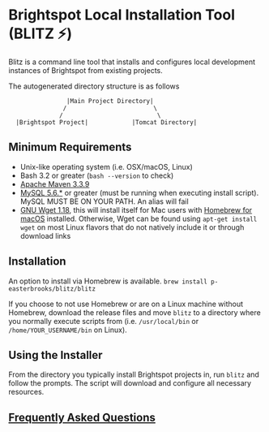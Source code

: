 # Brightspot Local Installation Tool (BLITZ :zap:)

Blitz is a command line tool that installs and configures local development instances of Brightspot from existing projects. 

The autogenerated directory structure is as follows

                    |Main Project Directory|
                   /                        \
                  /                          \ 
      |Brightspot Project|            |Tomcat Directory|

## Minimum Requirements
* Unix-like operating system (i.e. OSX/macOS, Linux)
* Bash 3.2 or greater (`bash --version` to check)
* [Apache Maven 3.3.9](https://maven.apache.org/download.cgi)
* [MySQL 5.6.*](https://dev.mysql.com/downloads/mysql/5.6.html) or greater (must be running when executing install script). MySQL MUST BE ON YOUR PATH. An alias will fail
* [GNU Wget 1.18](https://www.gnu.org/software/wget/), this will install itself for Mac users with [Homebrew for macOS](https://brew.sh/) installed. Otherwise, Wget can be found using `apt-get install wget` on most Linux flavors that do not natively include it or through download links

## Installation
An option to install via Homebrew is available. `brew install p-easterbrooks/blitz/blitz`

If you choose to not use Homebrew or are on a Linux machine without Homebrew, download the release files and move `blitz` to a directory where you normally execute scripts from (i.e. `/usr/local/bin` or `/home/YOUR_USERNAME/bin` on Linux).

## Using the Installer
From the directory you typically install Brightspot projects in, run `blitz` and follow the prompts. The script will download and configure all necessary resources.

## [Frequently Asked Questions](https://github.com/p-easterbrooks/blitz/wiki/Frequently-Asked-Questions)

